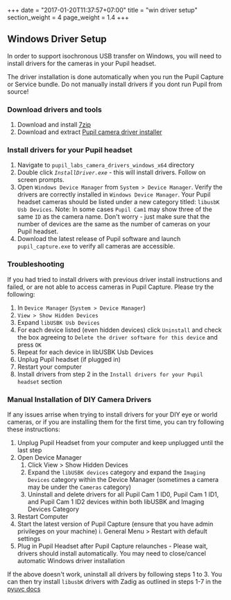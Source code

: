 +++
date = "2017-01-20T11:37:57+07:00"
title = "win driver setup"
section_weight = 4
page_weight = 1.4
+++

## Windows Driver Setup

In order to support isochronous USB transfer on Windows, you will need to install drivers for the cameras in your Pupil headset. 

<aside class="notice">
  The driver installation is done automatically when you run the Pupil Capture or Service bundle. Do not manually install drivers if you dont run Pupil from source!
</aside>

### Download drivers and tools
1. Download and install [7zip](http://www.7-zip.org/download.html)
1. Download and extract [Pupil camera driver installer](https://drive.google.com/uc?export=download&id=0Byap58sXjMVfR0p4eW5KcXpfQjg)

### Install drivers for your Pupil headset

1. Navigate to `pupil_labs_camera_drivers_windows_x64` directory
1. Double click *`InstallDriver.exe`* - this will install drivers. Follow on screen prompts. 
1. Open `Windows Device Manager` from `System > Device Manager`. Verify the drivers are correctly installed in `Windows Device Manager`. Your Pupil headset cameras should be listed under a new category titled: `libusbK Usb Devices`. Note: In some cases `Pupil Cam1` may show three of the same `ID` as the camera name. Don't worry - just make sure that the number of devices are the same as the number of cameras on your Pupil headset.
1. Download the latest release of Pupil software and launch `pupil_capture.exe` to verify all cameras are accessible.

### Troubleshooting

If you had tried to install drivers with previous driver install instructions and failed, or are not able to access cameras in Pupil Capture. Please try the following:

1. In `Device Manager` (`System > Device Manager`)
1. `View > Show Hidden Devices` 
1. Expand `libUSBK Usb Devices`
1. For each device listed (even hidden devices) click `Uninstall` and check the box agreeing to `Delete the driver software for this device` and press `OK`
1. Repeat for each device in libUSBK Usb Devices
1. Unplug Pupil headset (if plugged in)
1. Restart your computer
1. Install drivers from step 2 in the `Install drivers for your Pupil headset` section

### Manual Installation of DIY Camera Drivers

If any issues arrise when trying to install drivers for your DIY eye or world cameras, or if you are installing them for the first time, you can try following these instructions:

1. Unplug Pupil Headset from your computer and keep unplugged until the last step
1. Open Device Manager
    1. Click View > Show Hidden Devices
    1. Expand the `libUSBK devices` category and expand the `Imaging Devices` category within the Device Manager (sometimes a camera may be under the `Cameras` category)
    1. Uninstall and delete drivers for all Pupil Cam 1 ID0, Pupil Cam 1 ID1, and Pupil Cam 1 ID2 devices within both libUSBK and Imaging Devices Category
1. Restart Computer
1. Start the latest version of Pupil Capture (ensure that you have admin privileges on your machine)
    i. General Menu > Restart with default settings
1. Plug in Pupil Headset after Pupil Capture relaunches - Please wait, drivers should install automatically. You may need to close/cancel automatic Windows driver installation

If the above doesn't work, uninstall all drivers by following steps 1 to 3. You can then try install `libusbK` drivers with Zadig as outlined in steps 1-7 in the [pyuvc docs](https://github.com/pupil-labs/pyuvc/blob/master/WINDOWS_USER.md)
